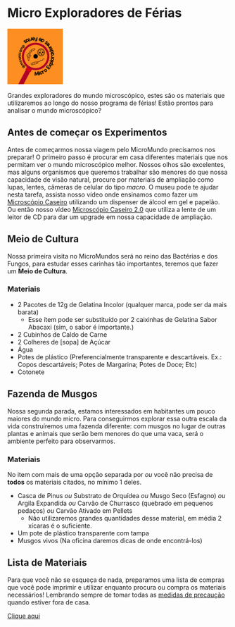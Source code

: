 # Micro Exploradores de Férias

<img src="Botton_MicroExploradores.png" width="25%" height="25%">

Grandes exploradores do mundo microscópico, estes são os materiais que utilizaremos ao longo do nosso programa de férias! Estão prontos para analisar o mundo microscópico?


## Antes de começar os Experimentos

Antes de começarmos nossa viagem pelo MicroMundo precisamos nos preparar! O primeiro passo é procurar em casa diferentes materiais que nos permitam ver o mundo microscópico melhor. Nossos olhos são excelentes, mas alguns organismos que queremos trabalhar são menores do que nossa capacidade de visão natural, procure por materiais de ampliação como lupas, lentes, câmeras de celular do tipo _macro_. O museu pode te ajudar nesta tarefa, assista nosso vídeo onde ensinamos como fazer um [Microscópio Caseiro](https://www.youtube.com/watch?v=XHJcYAa0a94) utilizando um dispenser de álcool em gel e papelão. Ou então nosso vídeo [Microscópio Caseiro 2.0]() que utiliza a lente de um leitor de CD para dar um upgrade em nossa capacidade de ampliação.

## Meio de Cultura

Nossa primeira visita no MicroMundos será no reino das Bactérias e dos Fungos, para estudar esses carinhas tão importantes, teremos que fazer um **Meio de Cultura**.

### Materiais

* 2 Pacotes de 12g de Gelatina Incolor (qualquer marca, pode ser da mais barata)
  * Esse ítem pode ser substituído por 2 caixinhas de Gelatina Sabor Abacaxi (sim, o sabor é importante.)
* 2 Cubinhos de Caldo de Carne
* 2 Colheres de \[sopa] de Açúcar
* Água
* Potes de plástico (Preferencialmente transparente e descartáveis. Ex.: Copos descartáveis; Potes de Margarina; Potes de Doce; Etc)
* Cotonete

## Fazenda de Musgos

Nossa segunda parada, estamos interessados em habitantes um pouco maiores do mundo micro. Para conseguirmos explorar essa outra escala da vida construíremos uma fazenda diferente: com musgos no lugar de outras plantas e animais que serão bem menores do que uma vaca, será o ambiente perfeito para observarmos.

### Materiais

No item com mais de uma opção separada por _ou_ você não precisa de **todos** os materiais citados, no mínimo 1 deles.

* Casca de Pinus _ou_ Substrato de Orquídea  _ou_ Musgo Seco (Esfagno) _ou_ Argila Expandida  _ou_ Carvão de Churrasco (quebrado em pequenos pedaços) _ou_ Carvão Ativado em Pellets 
  * Não utilizaremos grandes quantidades desse material, em média 2 xícaras é o suficiente.
* Um pote de plástico transparente com tampa
* Musgos vivos (Na oficina daremos dicas de onde encontrá-los)


## Lista de Materiais 

Para que você não se esqueça de nada, preparamos uma lista de compras que você pode imprimir e utilizar enquanto procura ou compra os materiais necessários! Lembrando sempre de tomar todas as [medidas de precaução](https://www.who.int/pt/emergencies/diseases/novel-coronavirus-2019/advice-for-public) quando estiver fora de casa. 

[Clique aqui](./lista.pdf)
